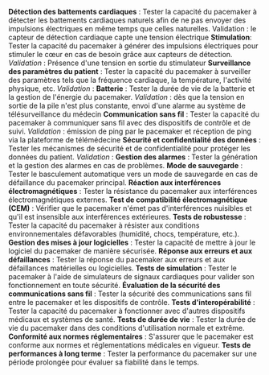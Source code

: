 **Détection des battements cardiaques** : Tester la capacité du pacemaker à détecter les battements cardiaques naturels afin de ne pas envoyer des impulsions électriques en même temps que celles naturelles. Validation : le capteur de détection cardiaque capte une tension électrique
**Stimulation**: Tester la capacité du pacemaker à générer des impulsions électriques pour stimuler le cœur en cas de besoin grâce aux capteurs de détection. *Validation* : Présence d'une tension en sortie du stimulateur
**Surveillance des paramètres du patient** : Tester la capacité du pacemaker à surveiller des paramètres tels que la fréquence cardiaque, la température, l'activité physique, etc. *Validation* : 
**Batterie** : Tester la durée de vie de la batterie et la gestion de l'énergie du pacemaker. *Validation* : dès que la tension en sortie de la pile n'est plus constante, envoi d'une alarme au système de télésurveillance du médecin
**Communication sans fil** : Tester la capacité du pacemaker à communiquer sans fil avec des dispositifs de contrôle et de suivi. *Validation* : émission de ping par le pacemaker et réception de ping via la plateforme de télémédecine
**Sécurité et confidentialité des données** : Tester les mécanismes de sécurité et de confidentialité pour protéger les données du patient. *Validation* :
**Gestion des alarmes** : Tester la génération et la gestion des alarmes en cas de problèmes.
**Mode de sauvegarde** : Tester le basculement automatique vers un mode de sauvegarde en cas de défaillance du pacemaker principal.
**Réaction aux interférences électromagnétiques** : Tester la résistance du pacemaker aux interférences électromagnétiques externes.
**Test de compatibilité électromagnétique (CEM)** : Vérifier que le pacemaker n'émet pas d'interférences nuisibles et qu'il est insensible aux interférences extérieures.
**Tests de robustesse** : Tester la capacité du pacemaker à résister aux conditions environnementales défavorables (humidité, chocs, température, etc.).
**Gestion des mises à jour logicielles** : Tester la capacité de mettre à jour le logiciel du pacemaker de manière sécurisée.
**Réponse aux erreurs et aux défaillances** : Tester la réponse du pacemaker aux erreurs et aux défaillances matérielles ou logicielles.
**Tests de simulation** : Tester le pacemaker à l'aide de simulateurs de signaux cardiaques pour valider son fonctionnement en toute sécurité.
**Évaluation de la sécurité des communications sans fil** : Tester la sécurité des communications sans fil entre le pacemaker et les dispositifs de contrôle.
**Tests d'interopérabilité** : Tester la capacité du pacemaker à fonctionner avec d'autres dispositifs médicaux et systèmes de santé.
**Tests de durée de vie** : Tester la durée de vie du pacemaker dans des conditions d'utilisation normale et extrême.
**Conformité aux normes réglementaires** : S'assurer que le pacemaker est conforme aux normes et réglementations médicales en vigueur.
**Tests de performances à long terme** : Tester la performance du pacemaker sur une période prolongée pour évaluer sa fiabilité dans le temps.
